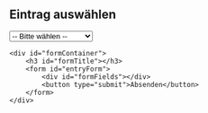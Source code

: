 <!DOCTYPE html>
<html lang="en">
<head>
  <meta charset="UTF-8">
  <meta name="viewport" content="width=device-width, initial-scale=1.0">
  <meta name="description" content="">
  <link rel="stylesheet" type="text/css" href="styles.css">
  <title>Document</title>
</head>
<body>
  <header>
  </header>
  <main>
    <h2>Eintrag auswählen</h2>
    <select id="entrySelect" onchange="showForm()">
        <option value="">-- Bitte wählen --</option>
        <option value="Zollausgang">ATC Abfrage</option>
        <option value="Zolleingang">Tournummer Abfrage</option>
        <option value="Kundenperformance">Kundenperformance</option>
    </select>

    <div id="formContainer">
        <h3 id="formTitle"></h3>
        <form id="entryForm">
            <div id="formFields"></div>
            <button type="submit">Absenden</button>
        </form>
    </div>
  </main>
  <footer>
  </footer>
  <script src="script.js"></script>
</body>
</html>
